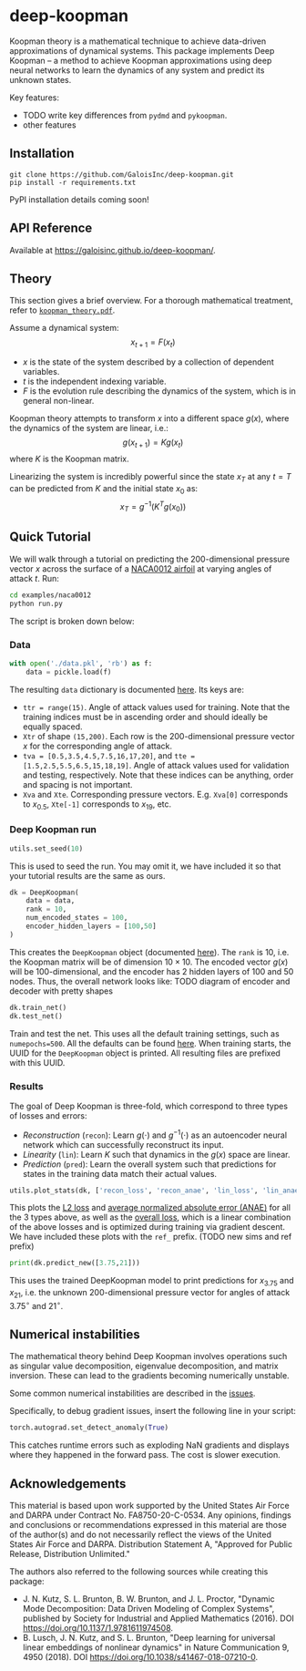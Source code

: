 # deep-koopman
Koopman theory is a mathematical technique to achieve data-driven approximations of dynamical systems. This package implements Deep Koopman – a method to achieve Koopman approximations using deep neural networks to learn the dynamics of any system and predict its unknown states.

Key features:
- TODO write key differences from `pydmd` and `pykoopman`.
- other features

## Installation
```
git clone https://github.com/GaloisInc/deep-koopman.git
pip install -r requirements.txt
```

PyPI installation details coming soon!

## API Reference
Available at https://galoisinc.github.io/deep-koopman/.

## Theory
This section gives a brief overview. For a thorough mathematical treatment, refer to [`koopman_theory.pdf`](./koopman_theory.pdf).

Assume a dynamical system:
$$x_{t+1} = F(x_t)$$
- $x$ is the state of the system described by a collection of dependent variables.
- $t$ is the independent indexing variable.
- $F$ is the evolution rule describing the dynamics of the system, which is in general non-linear.

Koopman theory attempts to transform $x$ into a different space $g(x)$, where the dynamics of the system are linear, i.e.:
$$g(x_{t+1}) = Kg(x_t)$$
where $K$ is the Koopman matrix.

Linearizing the system is incredibly powerful since the state $x_T$ at any $t=T$ can be predicted from $K$ and the initial state $x_0$ as:
$$x_T = g^{-1}\left(K^Tg(x_0)\right)$$

## Quick Tutorial
We will walk through a tutorial on predicting the $200$-dimensional pressure vector $x$ across the surface of a [NACA0012 airfoil](https://en.wikipedia.org/wiki/NACA_airfoil) at varying angles of attack $t$. Run:
```bash
cd examples/naca0012
python run.py
```
The script is broken down below:

### Data
```python
with open('./data.pkl', 'rb') as f:
    data = pickle.load(f)
```
The resulting `data` dictionary is documented [here](https://galoisinc.github.io/deep-koopman/core.html#deepk.core.DeepKoopman). Its keys are:
- `ttr = range(15)`. Angle of attack values used for training. Note that the training indices must be in ascending order and should ideally be equally spaced.
- `Xtr` of shape `(15,200)`. Each row is the 200-dimensional pressure vector $x$ for the corresponding angle of attack.
- `tva = [0.5,3.5,4.5,7.5,16,17,20]`, and `tte = [1.5,2.5,5.5,6.5,15,18,19]`. Angle of attack values used for validation and testing, respectively. Note that these indices can be anything, order and spacing is not important.
- `Xva` and `Xte`. Corresponding pressure vectors. E.g. `Xva[0]` corresponds to $x_{0.5}$, `Xte[-1]` corresponds to $x_{19}$, etc.

### Deep Koopman run
```python
utils.set_seed(10)
```
This is used to seed the run. You may omit it, we have included it so that your tutorial results are the same as ours.

```python
dk = DeepKoopman(
    data = data,
    rank = 10,
    num_encoded_states = 100,
    encoder_hidden_layers = [100,50]
)
```
This creates the `DeepKoopman` object (documented [here](https://galoisinc.github.io/deep-koopman/core.html#deepk.core.DeepKoopman)). The `rank` is $10$, i.e. the Koopman matrix will be of dimension $10\times10$. The encoded vector $g(x)$ will be $100$-dimensional, and the encoder has 2 hidden layers of 100 and 50 nodes. Thus, the overall network looks like:
TODO diagram of encoder and decoder with pretty shapes

```python
dk.train_net()
dk.test_net()
```
Train and test the net. This uses all the default training settings, such as `numepochs=500`. All the defaults can be found [here](https://galoisinc.github.io/deep-koopman/core.html#deepk.core.DeepKoopman). When training starts, the UUID for the `DeepKoopman` object is printed. All resulting files are prefixed with this UUID.

### Results
The goal of Deep Koopman is three-fold, which correspond to three types of losses and errors:
- *Reconstruction* (`recon`): Learn $g(\cdot)$ and $g^{-1}(\cdot)$ as an autoencoder neural network which can successfully reconstruct its input.
- *Linearity* (`lin`): Learn $K$ such that dynamics in the $g(x)$ space are linear.
- *Prediction* (`pred`): Learn the overall system such that predictions for states in the training data match their actual values.

```python
utils.plot_stats(dk, ['recon_loss', 'recon_anae', 'lin_loss', 'lin_anae', 'pred_loss', 'pred_anae', 'loss'])
```
This plots the [L2 loss](https://galoisinc.github.io/deep-koopman/losses.html#deepk.losses.mse) and [average normalized absolute error (ANAE)](https://galoisinc.github.io/deep-koopman/errors.html#deepk.errors.anae) for all the 3 types above, as well as the [overall loss](https://galoisinc.github.io/deep-koopman/losses.html#deepk.losses.overall), which is a linear combination of the above losses and is optimized during training via gradient descent. We have included these plots with the `ref_` prefix. (TODO new sims and ref prefix)

```python
print(dk.predict_new([3.75,21]))
```
This uses the trained DeepKoopman model to print predictions for $x_{3.75}$ and $x_{21}$, i.e. the unknown $200$-dimensional pressure vector for angles of attack $3.75^{\circ}$ and $21^{\circ}$.

## Numerical instabilities
The mathematical theory behind Deep Koopman involves operations such as singular value decomposition, eigenvalue decomposition, and matrix inversion. These can lead to the gradients becoming numerically unstable.

Some common numerical instabilities are described in the [issues](https://github.com/GaloisInc/deep-koopman/issues?q=is%3Aissue+is%3Aclosed).

Specifically, to debug gradient issues, insert the following line in your script:
```python
torch.autograd.set_detect_anomaly(True)
```
This catches runtime errors such as exploding NaN gradients and displays where they happened in the forward pass. The cost is slower execution. 

## Acknowledgements
This material is based upon work supported by the United States Air Force and DARPA under Contract No. FA8750-20-C-0534. Any opinions, findings and conclusions or recommendations expressed in this material are those of the author(s) and do not necessarily reflect the views of the United States Air Force and DARPA. Distribution Statement A, "Approved for Public Release, Distribution Unlimited."

The authors also referred to the following sources while creating this package:
- J. N. Kutz, S. L. Brunton, B. W. Brunton, and J. L. Proctor, "Dynamic Mode Decomposition: Data Driven Modeling of Complex Systems", published by Society for Industrial and Applied Mathematics (2016). DOI https://doi.org/10.1137/1.9781611974508.
- B. Lusch, J. N. Kutz, and S. L. Brunton, "Deep learning for universal linear embeddings of nonlinear dynamics" in Nature Communication 9, 4950 (2018). DOI https://doi.org/10.1038/s41467-018-07210-0.
